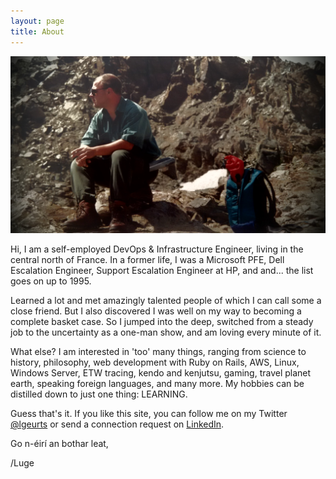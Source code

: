 ```yaml
---
layout: page
title: About
---
```


![KNAV Austria](/assets/C2ADV01.jpg)

Hi, I am a self-employed DevOps & Infrastructure Engineer, living in the central north of France.
In a former life, I was a Microsoft PFE, Dell Escalation Engineer, Support Escalation Engineer at HP, and and... the list goes on up to 1995.

Learned a lot and met amazingly talented people  of which I can call some a close friend. But I also discovered I was well on my way to becoming a complete basket case. So I jumped into the deep, switched from  a steady job to the uncertainty as a one-man show, and am loving every minute of it.

What else? I am interested in 'too' many things, ranging from science to history, philosophy, web development with Ruby on Rails, AWS, Linux, Windows Server, ETW tracing, kendo and kenjutsu, gaming, travel planet earth, speaking foreign languages, and many more. My hobbies can be distilled down to just one thing: LEARNING.

Guess that's it. If you like this site, you can follow me on my Twitter [@lgeurts](https://twitter.com/lgeurts) or send a connection request on [LinkedIn](https://www.linkedin.com/in/lucgeurts).

Go n-éirí an bothar leat,

/Luge
      
